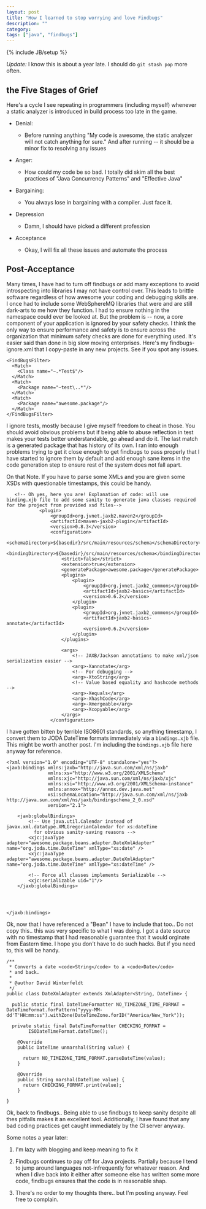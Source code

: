 ```yaml
---
layout: post
title: "How I learned to stop worrying and love Findbugs"
description: ""
category:  
tags: ["java", "findbugs"]
---
```

{% include JB/setup %}

*Update:* I know this is about a year late. I should do `git stash pop` more often.

## the Five Stages of Grief

Here's a cycle I see repeating in programmers (including myself) whenever a static analyzer is introduced in build process too late in the game. 

* Denial:
  - Before running anything "My code is awesome, the static analyzer will not catch anything for sure." And after running -- it should be a minor fix to resolving any issues

* Anger: 
  - How could my code be so bad. I totally did skim all the best practices of "Java Concurrency Patterns" and "Effective Java"

* Bargaining:
  - You always lose in bargaining with a compiler. Just face it.

* Depression
  - Damn, I should have picked a different profession

* Acceptance
  - Okay, I will fix all these issues and automate the process


## Post-Acceptance

Many times, I have had to turn off findbugs or add many exceptions to avoid introspecting into libraries I may not have control over. This leads to brittle software regardless of how awesome your coding and debugging skills are. I once had to include some WebSphereMQ libraries that were and are still dark-arts to me how they function. I had to ensure nothing in the namespace could ever be looked at. But the problem is -- now, a core component of your application is ignored by your safety checks. I think the only way to ensure performance and safety is to ensure across the organization that minimum safety checks are done for everything used. It's easier said than done in big slow moving enterprises. Here's my findbugs-ignore.xml that I copy-paste in any new projects. See if you spot any issues. 

```
<FindBugsFilter>
  <Match>
    <Class name="~.*Test$"/>
  </Match>
  <Match>
    <Package name="~test\..*"/>
  </Match>
  <Match>
    <Package name="awesome.package"/>
  </Match>
</FindBugsFilter>
```

I ignore tests, mostly because I give myself freedom to cheat in those. You should avoid obvious problems but if being able to abuse reflection in test makes your tests better understandable, go ahead and do it. The last match is a generated package that has history of its own. I ran into enough problems trying to get it close enough to get findbugs to pass properly that I have started to ignore them by default and add enough sane items in the code generation step to ensure rest of the system does not fall apart.

On that Note. If you have to parse some XMLs and you are given some XSDs with questionable timestamps, this could be handy.


```
   <!-- Oh yes, here you are! Explanation of code: will use binding.xjb file to add some sanity to generate java classes required for the project from provided xsd files-->
            <plugin>
                <groupId>org.jvnet.jaxb2.maven2</groupId>
                <artifactId>maven-jaxb2-plugin</artifactId>
                <version>0.8.3</version>
                <configuration>
                    <schemaDirectory>${basedir}/src/main/resources/schema</schemaDirectory>
                    <bindingDirectory>${basedir}/src/main/resources/schema</bindingDirectory>
                    <strict>false</strict>
                    <extension>true</extension>
                    <generatePackage>awesome.package</generatePackage>
                    <plugins>
                        <plugin>
                            <groupId>org.jvnet.jaxb2_commons</groupId>
                            <artifactId>jaxb2-basics</artifactId>
                            <version>0.6.2</version>
                        </plugin>
                        <plugin>
                            <groupId>org.jvnet.jaxb2_commons</groupId>
                            <artifactId>jaxb2-basics-annotate</artifactId>
                            <version>0.6.2</version>
                        </plugin>
                    </plugins>

                    <args>
                        <!-- JAXB/Jackson annotations to make xml/json serialization easier -->
                        <arg>-Xannotate</arg>
                        <!-- For debugging -->
                        <arg>-XtoString</arg>
                        <!-- Value based equality and hashcode methods -->
                        <arg>-Xequals</arg>
                        <arg>-XhashCode</arg>
                        <arg>-Xmergeable</arg>
                        <arg>-Xcopyable</arg>
                    </args>
                </configuration>
```

I have gotten bitten by terrible ISO8601 standards, so anything timestamp, I convert them to JODA DateTime formats immediately via a `bindings.xjb` file. This might be worth another post. I'm including the `bindings.xjb` file here anyway for reference.



```
<?xml version="1.0" encoding="UTF-8" standalone="yes"?>
<jaxb:bindings xmlns:jaxb="http://java.sun.com/xml/ns/jaxb"
               xmlns:xs="http://www.w3.org/2001/XMLSchema"
               xmlns:xjc="http://java.sun.com/xml/ns/jaxb/xjc"
               xmlns:xsi="http://www.w3.org/2001/XMLSchema-instance"
               xmlns:annox="http://annox.dev.java.net"
               xsi:schemaLocation="http://java.sun.com/xml/ns/jaxb http://java.sun.com/xml/ns/jaxb/bindingschema_2_0.xsd"
               version="2.1">

    <jaxb:globalBindings>
        <!-- Use java.util.Calendar instead of javax.xml.datatype.XMLGregorianCalendar for xs:dateTime
          for obvious sanity-saving reasons -->
        <xjc:javaType  adapter="awesome.package.beans.adapter.DateXmlAdapter" name="org.joda.time.DateTime" xmlType="xs:date" />
        <xjc:javaType  adapter="awesome.package.beans.adapter.DateXmlAdapter" name="org.joda.time.DateTime" xmlType="xs:dateTime" />

        <!-- Force all classes implements Serializable -->
        <xjc:serializable uid="1"/>
    </jaxb:globalBindings>




</jaxb:bindings>
```

Ok, now that I have referenced a "Bean" I have to include that too.. Do not copy this.. this was very specific to what I was doing. I got a date source with no timestamp that I had reasonable guarantee that it would orginate from Eastern time. I hope you don't have to do such hacks. But if you need to, this will be handy.

```
/**
 * Converts a date <code>String</code> to a <code>Date</code>
 * and back.
 *
 * @author David Winterfeldt
 */
public class DateXmlAdapter extends XmlAdapter<String, DateTime> {

  public static final DateTimeFormatter NO_TIMEZONE_TIME_FORMAT = DateTimeFormat.forPattern("yyyy-MM-dd'T'HH:mm:ss").withZone(DateTimeZone.forID("America/New_York"));

  private static final DateTimeFormatter CHECKING_FORMAT =
        ISODateTimeFormat.dateTime();

    @Override
    public DateTime unmarshal(String value) {

      return NO_TIMEZONE_TIME_FORMAT.parseDateTime(value);
    }

    @Override
    public String marshal(DateTime value) {
      return CHECKING_FORMAT.print(value);
    }

}
```

Ok, back to findbugs.. Being able to use findbugs to keep sanity despite all thes pitfalls makes it an excellent tool. Additionally, I have found that any bad coding practices get caught immediately by the CI server anyway.

Some notes a year later: 

1) I'm lazy with blogging and keep meaning to fix it

2) Findbugs continues to pay off for Java projects. Partially because I tend to jump around languages not-infrequently for whatever reason. And when I dive back into it either after someone else has written some more code, findbugs ensures that the code is in reasonable shap.

3) There's no order to my thoughts there.. but I'm posting anyway. Feel free to complain.
